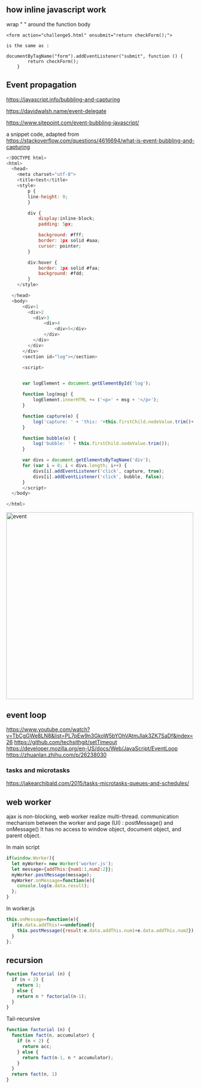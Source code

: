 ## how inline javascript work

wrap " " around the function body

```
<form action="challenge5.html" onsubmit="return checkForm();">

is the same as : 
		
documentByTagName("form").addEventListener("submit", function () {
		return checkForm();
	} 
```


## Event propagation
https://javascript.info/bubbling-and-capturing

https://davidwalsh.name/event-delegate

https://www.sitepoint.com/event-bubbling-javascript/

a snippet code, adapted from https://stackoverflow.com/questions/4616694/what-is-event-bubbling-and-capturing

```javascript
<!DOCTYPE html>
<html>
  <head>
    <meta charset="utf-8">
    <title>test</title>
    <style>
        p {
        line-height: 0;
        }

        div {
            display:inline-block;
            padding: 5px;

            background: #fff;
            border: 1px solid #aaa;
            cursor: pointer;
        }

        div:hover {
            border: 1px solid #faa;
            background: #fdd;
        }
    </style>

  </head>
  <body>
      <div>1
        <div>2
          <div>3
              <div>4
                  <div>5</div>
              </div>
          </div>
        </div>
      </div>
      <section id="log"></section>

      <script>


      var logElement = document.getElementById('log');

      function log(msg) {
          logElement.innerHTML += ('<p>' + msg + '</p>');
      }

      function capture(e) {
          log('capture: ' + 'this: '+this.firstChild.nodeValue.trim()+', currentTarget:  '+e.currentTarget.firstChild.nodeValue.trim()+ ', target: '+e.target.firstChild.nodeValue.trim());
      }

      function bubble(e) {
          log('bubble: ' + this.firstChild.nodeValue.trim());
      }

      var divs = document.getElementsByTagName('div');
      for (var i = 0; i < divs.length; i++) {
          divs[i].addEventListener('click', capture, true);
          divs[i].addEventListener('click', bubble, false);
      }
      </script>
  </body>

</html>

```
<img src="" alt="event" width="500px"/>


## event loop
https://www.youtube.com/watch?v=TbCgGWe8LN8&list=PL7pEw9n3GkoW5bYOhVAtmJlak3ZK7SaDf&index=26
https://github.com/techsithgit/setTimeout
https://developer.mozilla.org/en-US/docs/Web/JavaScript/EventLoop
https://zhuanlan.zhihu.com/p/26238030

### tasks and microtasks
https://jakearchibald.com/2015/tasks-microtasks-queues-and-schedules/


## web worker
ajax is non-blocking, web worker realize multi-thread.
communication mechanism between the worker and page (UI) : postMessage() and onMessage()
It has no access to window object, document object, and parent object.

In main script
```javascript
if(window.Worker){
  let myWorker= new Worker('worker.js');
  let message={addThis:{num1:1,num2:2}};
  myWorker.postMessage(message);
  myWorker.onMessage=function(e){
    console.log(e.data.result);
  };
}

```
In worker.js
```javascript
this.onMessage=function(e){
  if(e.data.addThis!==undefined){
    this.postMessage({result:e.data.addThis.num1+e.data.addThis.num2});
  }
};
```
## recursion
```javascript
function factorial (n) {
  if (n < 2) {
    return 1;
  } else {
    return n * factorial(n-1);
  }
}
```
Tail-recursive
```javascript
function factorial (n) {
  function fact(n, accumulator) {
    if (n < 2) {
      return acc;
    } else {
      return fact(n-1, n * accumulator);
    }
  }
  return fact(n, 1)
}
```
